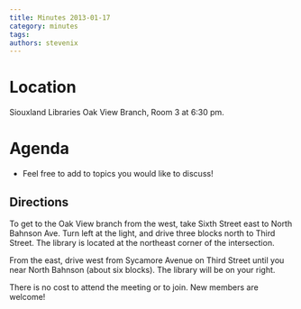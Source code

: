 ```yaml
---
title: Minutes 2013-01-17
category: minutes
tags:
authors: stevenix
---
```


Location
========

Siouxland Libraries Oak View Branch, Room 3 at 6:30 pm.

Agenda
======

-   Feel free to add to topics you would like to discuss!

Directions
----------

To get to the Oak View branch from the west, take Sixth Street east to
North Bahnson Ave. Turn left at the light, and drive three blocks north
to Third Street. The library is located at the northeast corner of the
intersection.

From the east, drive west from Sycamore Avenue on Third Street until you
near North Bahnson (about six blocks). The library will be on your
right.

There is no cost to attend the meeting or to join. New members are
welcome!
